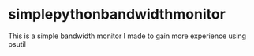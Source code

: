# simplepythonbandwidthmonitor
This is a simple bandwidth monitor I made to gain more experience using psutil
